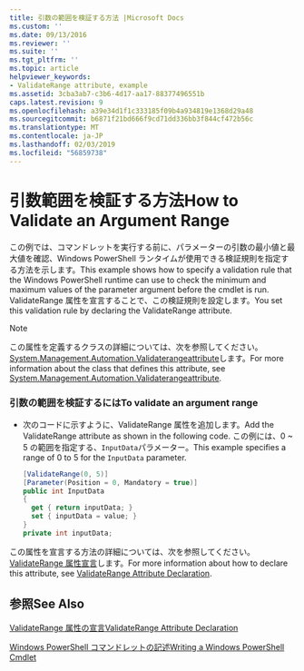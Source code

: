 ```yaml
---
title: 引数の範囲を検証する方法 |Microsoft Docs
ms.custom: ''
ms.date: 09/13/2016
ms.reviewer: ''
ms.suite: ''
ms.tgt_pltfrm: ''
ms.topic: article
helpviewer_keywords:
- ValidateRange attribute, example
ms.assetid: 3cba3ab7-c3b6-4d17-aa17-88377496551b
caps.latest.revision: 9
ms.openlocfilehash: a39e34d1f1c333185f09b4a934819e1368d29a48
ms.sourcegitcommit: b6871f21bd666f9cd71dd336bb3f844cf472b56c
ms.translationtype: MT
ms.contentlocale: ja-JP
ms.lasthandoff: 02/03/2019
ms.locfileid: "56859738"
---
```

# <a name="how-to-validate-an-argument-range"></a><span data-ttu-id="febbe-102">引数範囲を検証する方法</span><span class="sxs-lookup"><span data-stu-id="febbe-102">How to Validate an Argument Range</span></span>

<span data-ttu-id="febbe-103">この例では、コマンドレットを実行する前に、パラメーターの引数の最小値と最大値を確認、Windows PowerShell ランタイムが使用できる検証規則を指定する方法を示します。</span><span class="sxs-lookup"><span data-stu-id="febbe-103">This example shows how to specify a validation rule that the Windows PowerShell runtime can use to check the minimum and maximum values of the parameter argument before the cmdlet is run.</span></span> <span data-ttu-id="febbe-104">ValidateRange 属性を宣言することで、この検証規則を設定します。</span><span class="sxs-lookup"><span data-stu-id="febbe-104">You set this validation rule by declaring the ValidateRange attribute.</span></span>

> [!NOTE]
> <span data-ttu-id="febbe-105">この属性を定義するクラスの詳細については、次を参照してください。 [System.Management.Automation.Validaterangeattribute](/dotnet/api/System.Management.Automation.ValidateRangeAttribute)します。</span><span class="sxs-lookup"><span data-stu-id="febbe-105">For more information about the class that defines this attribute, see [System.Management.Automation.Validaterangeattribute](/dotnet/api/System.Management.Automation.ValidateRangeAttribute).</span></span>

### <a name="to-validate-an-argument-range"></a><span data-ttu-id="febbe-106">引数の範囲を検証するには</span><span class="sxs-lookup"><span data-stu-id="febbe-106">To validate an argument range</span></span>

- <span data-ttu-id="febbe-107">次のコードに示すように、ValidateRange 属性を追加します。</span><span class="sxs-lookup"><span data-stu-id="febbe-107">Add the ValidateRange attribute as shown in the following code.</span></span> <span data-ttu-id="febbe-108">この例には、0 ~ 5 の範囲を指定する、`InputData`パラメーター。</span><span class="sxs-lookup"><span data-stu-id="febbe-108">This example specifies a range of 0 to 5 for the `InputData` parameter.</span></span>

    ```csharp
    [ValidateRange(0, 5)]
    [Parameter(Position = 0, Mandatory = true)]
    public int InputData
    {
      get { return inputData; }
      set { inputData = value; }
    }
    private int inputData;
    ```

<span data-ttu-id="febbe-109">この属性を宣言する方法の詳細については、次を参照してください。 [ValidateRange 属性宣言](./validaterange-attribute-declaration.md)します。</span><span class="sxs-lookup"><span data-stu-id="febbe-109">For more information about how to declare this attribute, see [ValidateRange Attribute Declaration](./validaterange-attribute-declaration.md).</span></span>

## <a name="see-also"></a><span data-ttu-id="febbe-110">参照</span><span class="sxs-lookup"><span data-stu-id="febbe-110">See Also</span></span>

[<span data-ttu-id="febbe-111">ValidateRange 属性の宣言</span><span class="sxs-lookup"><span data-stu-id="febbe-111">ValidateRange Attribute Declaration</span></span>](./validaterange-attribute-declaration.md)

[<span data-ttu-id="febbe-112">Windows PowerShell コマンドレットの記述</span><span class="sxs-lookup"><span data-stu-id="febbe-112">Writing a Windows PowerShell Cmdlet</span></span>](./writing-a-windows-powershell-cmdlet.md)
